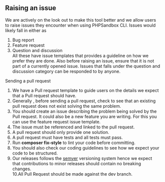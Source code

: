 ## Raising an issue

We are actively on the look out to make this tool better and we allow users to raise issues they encounter when using PHPSandbox CLI. Issues would likely fall in either as</p>
<ol>
<li>Bug report</li>
<li>Feature request</li>
<li>Question and discussion<br>
All these have issue templates that provides a guideline on how we prefer they are done. Also before raising an issue, ensure that it is not part of a currently opened issue. Issues that falls under the question and discussion category can be responded to by anyone.</li>
</ol>
<p>Sending a pull request</p>
<ol>
<li>We have a Pull request template to guide users on the details  we expect that a Pull request should have.</li>
<li>Generally , before sending a pull request, check to see that an existing pull request does not exist solving the same problem.</li>
<li>You should create an issue describing the problem being solved by the Pull request. It could also be a new feature you are writing. For this you can use the feature request issue template.</li>
<li>The issue must be referenced and linked to the pull request.</li>
<li>A pull request should only provide one solution.</li>
<li>A pull request must have tests and all tests must pass.</li>
<li>Run <strong>composer fix-style</strong> to lint your code before committing.</li>
<li>You should also check our coding guidelines to see how we expect your code to be structured.</li>
<li>Our releases follows the <a href="https://semver.org/">semver</a> versioning system hence we expect that contributions to minor releases should contain no breaking changes.<br>
10.All Pull Request should be made against the dev branch.</li>
</ol>

